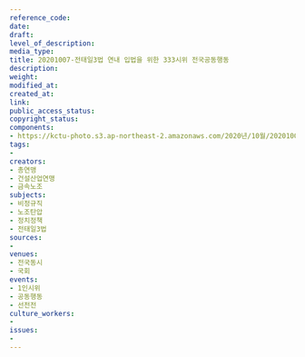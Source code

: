 ```yaml
---
reference_code: 
date: 
draft: 
level_of_description: 
media_type: 
title: 20201007-전태일3법 연내 입법을 위한 333시위 전국공동행동
description: 
weight: 
modified_at: 
created_at: 
link: 
public_access_status: 
copyright_status: 
components:
- https://kctu-photo.s3.ap-northeast-2.amazonaws.com/2020년/10월/20201007-전태일3법+연내+입법을+위한+333시위+전국공동행동/_W5D0380.jpg
tags:
- 
creators:
- 총연맹
- 건설산업연맹
- 금속노조
subjects:
- 비정규직
- 노조탄압
- 정치정책
- 전태일3법
sources:
- 
venues:
- 전국동시
- 국회
events:
- 1인시위
- 공동행동
- 선전전
culture_workers:
- 
issues:
- 
---
```

